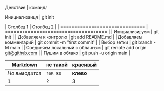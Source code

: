 
Действие | команда


Инициализаиця | git init

| Столбец 1                      | Столбец 2                            |
| ============================== | ==================================== |
| Инициализируем                 | git init                             |
| Добавляем к контролю           | git add README.md                    |
| Добавляем комментарий          | git commit -m "first commit"         |
| Выбор ветки                    | git branch -M main                   |
| Соединяем локальный с облачным | git remote add origin git@github.com |
| Пушим в облако                 | git push -u origin main              |

Markdown | не такой | красивый
--- | --- | ---
*Но выводится* | `так же` | **клево**
1 | 2 | 3
